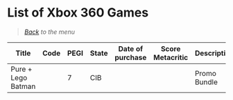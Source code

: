 # List of Xbox 360 Games


> *[Back](../games.md) to the menu*


| Title | Code | PEGI | State | Date of purchase | Score Metacritic | Description |  
| --- | --- | --- | --- | --- | --- | --- |
| Pure + Lego Batman | | 7 | CIB | | | Promo Bundle |
